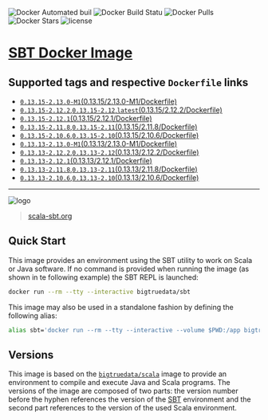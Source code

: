 ![Docker Automated buil](https://img.shields.io/docker/automated/bigtruedata/sbt.svg?style=plastic)
![Docker Build Statu](https://img.shields.io/docker/build/bigtruedata/sbt.svg?style=plastic)
![Docker Pulls](https://img.shields.io/docker/pulls/bigtruedata/sbt.svg?style=plastic)
![Docker Stars](https://img.shields.io/docker/stars/bigtruedata/sbt.svg?style=plastic)
![license](https://img.shields.io/github/license/bigtruedata/docker-sbt.svg?style=plastic)

# [SBT Docker Image](https://hub.docker.com/r/bigtruedata/sbt/)

## Supported tags and respective `Dockerfile` links
- [`0.13.15-2.13.0-M1`(0.13.15/2.13.0-M1/Dockerfile)](https://github.com/bigtruedata/docker-sbt/blob/master/0.13.15/2.13.0-M1/Dockerfile)
- [`0.13.15-2.12.2`,`0.13.15-2.12`,`latest`(0.13.15/2.12.2/Dockerfile)](https://github.com/bigtruedata/docker-sbt/blob/master/0.13.15/2.12.2/Dockerfile)
- [`0.13.15-2.12.1`(0.13.15/2.12.1/Dockerfile)](https://github.com/bigtruedata/docker-sbt/blob/master/0.13.15/2.12.1/Dockerfile)
- [`0.13.15-2.11.8`,`0.13.15-2.11`(0.13.15/2.11.8/Dockerfile)](https://github.com/bigtruedata/docker-sbt/blob/master/0.13.15/2.11.8/Dockerfile)
- [`0.13.15-2.10.6`,`0.13.15-2.10`(0.13.15/2.10.6/Dockerfile)](https://github.com/bigtruedata/docker-sbt/blob/master/0.13.15/2.10.6/Dockerfile)
- [`0.13.13-2.13.0-M1`(0.13.13/2.13.0-M1/Dockerfile)](https://github.com/bigtruedata/docker-sbt/blob/master/0.13.13/2.13.0-M1/Dockerfile)
- [`0.13.13-2.12.2`,`0.13.13-2.12`(0.13.13/2.12.2/Dockerfile)](https://github.com/bigtruedata/docker-sbt/blob/master/0.13.13/2.12.2/Dockerfile)
- [`0.13.13-2.12.1`(0.13.13/2.12.1/Dockerfile)](https://github.com/bigtruedata/docker-sbt/blob/master/0.13.13/2.12.1/Dockerfile)
- [`0.13.13-2.11.8`,`0.13.13-2.11`(0.13.13/2.11.8/Dockerfile)](https://github.com/bigtruedata/docker-sbt/blob/master/0.13.13/2.11.8/Dockerfile)
- [`0.13.13-2.10.6`,`0.13.13-2.10`(0.13.13/2.10.6/Dockerfile)](https://github.com/bigtruedata/docker-sbt/blob/master/0.13.13/2.10.6/Dockerfile)

---

![logo](https://raw.githubusercontent.com/bigtruedata/docker-sbt/master/logo.png)

> [scala-sbt.org](http://www.scala-sbt.org/)

## Quick Start
This image provides an environment using the SBT utility to work on Scala or Java software. If no command is provided when running the image (as shown in te following example) the SBT REPL is launched:

```sh
docker run --rm --tty --interactive bigtruedata/sbt
```

This image may also be used in a standalone fashion by defining the following alias:

```sh
alias sbt='docker run --rm --tty --interactive --volume $PWD:/app bigtruedata/sbt'
```

## Versions
This image is based on the [`bigtruedata/scala`](https://hub.docker.com/r/bigtruedata/scala/) image to provide an environment to compile and execute Java and Scala programs. The versions of the image are composed of two parts: the version number before the hyphen references the version of the [SBT](http://www.scala-sbt.org/index.html) environment and the second part references to the version of the used Scala environment.
